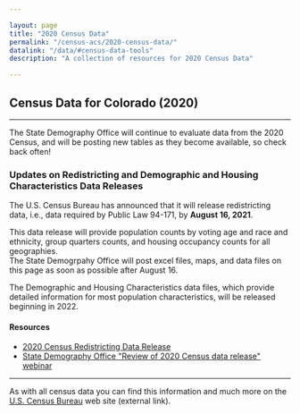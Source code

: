 ```yaml
---

layout: page
title: "2020 Census Data"
permalink: "/census-acs/2020-census-data/"
datalink: "/data/#census-data-tools"
description: "A collection of resources for 2020 Census Data"

---
```


## Census Data for Colorado (2020)

- - -

The State Demography Office will continue to evaluate data from the 2020 Census, and will be posting new tables as they become available, so check back often! 

### Updates on Redistricting and Demographic and Housing Characteristics Data Releases
The U.S. Census Bureau has announced that it will release redistricting data, i.e., data required by Public Law 94-171, by **August 16, 2021**.

This data release will provide population counts by voting age and race and ethnicity, group quarters counts, and housing occupancy counts for all geographies.  
The State Demogrpahy Office will post excel files, maps, and data files on this page as soon as possible after August 16.

The Demographic and Housing Characteristics data files, which provide detailed information for most population characteristics, will be released beginning in 2022.


#### Resources
- [2020 Census Redistricting Data Release](https://www.census.gov/library/video/2021/2020-census-redistricting-data-release.html?utm_campaign=20210712msacos1ccstors&utm_medium=email&utm_source=govdelivery)
- [State Demography Office "Review of 2020 Census data release" webinar](https://demography.dola.colorado.gov/demography/publications-and-presentations/#quarterly-webinars)



----

As with all census data you can find this information and much more on the [U.S. Census Bureau](https://www.census.gov) web site (external link).
